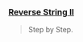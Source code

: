### [Reverse String II](https://leetcode.com/problems/reverse-string-ii/description/)
> Step by Step.